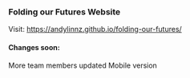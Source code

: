 ### Folding our Futures Website

Visit: https://andylinnz.github.io/folding-our-futures/

#### Changes soon:
More team members updated
Mobile version 
